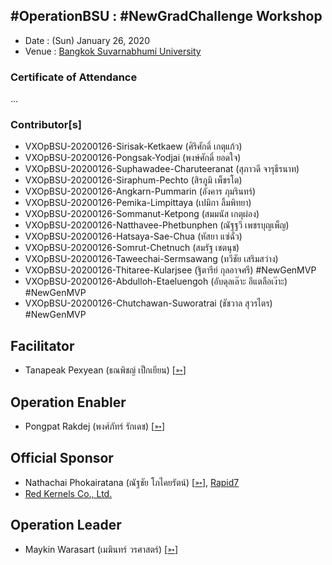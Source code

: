 ## #OperationBSU : #NewGradChallenge Workshop

+ Date : (Sun) January 26, 2020
+ Venue : [Bangkok Suvarnabhumi University](http://www.bsu.ac.th/)

### Certificate of Attendance

...

### Contributor[s]

+ VXOpBSU-20200126-Sirisak-Ketkaew (ศิริศักดิ์ เกตุแก้ว)
+ VXOpBSU-20200126-Pongsak-Yodjai (พงษ์ศักดิ์ ยอดใจ)
+ VXOpBSU-20200126-Suphawadee-Charuteeranat (สุภาวดี จารุธีรนาท)
+ VXOpBSU-20200126-Siraphum-Pechto (สิรภูมิ เพ็ชรโต)
+ VXOpBSU-20200126-Angkarn-Pummarin (อังคาร ภุมรินทร์)
+ VXOpBSU-20200126-Pemika-Limpittaya (เปมิกา ลิ้มพิทยา)
+ VXOpBSU-20200126-Sommanut-Ketpong (สมมนัส เกตุผ่อง)
+ VXOpBSU-20200126-Natthavee-Phetbunphen (ณัฐฐวี เพชรบุญเพ็ญ)
+ VXOpBSU-20200126-Hatsaya-Sae-Chua (หัสยา แซ่ฉั่ว)
+ VXOpBSU-20200126-Somrut-Chetnuch (สมรัฐ เชตนุช)
+ VXOpBSU-20200126-Taweechai-Sermsawang (ทวีชัย เสริมสว่าง)
+ VXOpBSU-20200126-Thitaree-Kularjsee (ฐิตารีย์ กุลอาจศรี) #NewGenMVP
+ VXOpBSU-20200126-Abdulloh-Etaeluengoh (อับดุลเล๊าะ อีแตลือเง๊าะ) #NewGenMVP
+ VXOpBSU-20200126-Chutchawan-Suworatrai (ชัชวาล สุวรไตร) #NewGenMVP

## Facilitator
+ Tanapeak Pexyean (ธณพิชญ์ เป็กเยียน) [[➳](https://www.facebook.com/teerapon.pexyean)]

## Operation Enabler
+ Pongpat Rakdej (พงศ์ภัทร์ รักเดช) [[➳](https://www.facebook.com/pongpatrakdej)]

## Official Sponsor
+ Nathachai Phokairatana (ณัฐชัย โภไคยรัตน์) [[➳](https://www.facebook.com/mobiuz.pw)], [Rapid7](https://www.rapid7.com/)
+ [Red Kernels Co., Ltd.](https://www.facebook.com/Red-Kernels-Co-Ltd-103726511010245/)

## Operation Leader
+ Maykin Warasart (เมฆินทร์ วรศาสตร์) [[➳](http://mk.in.th)]
